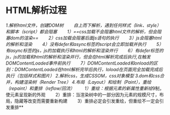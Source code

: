 # HTML解析过程

*1.解析html文件，创建DOM树
　　自上而下解析，遇到任何样式（link、style）和脚本（script）都会阻塞
　　1）==css加载不会阻塞html文件的解析，但会阻塞dom的渲染==
　　2）css加载会阻塞后面js语句的执行
　　3）js会阻塞html的解析和渲染
　　4）没有defer和async标签的script会立即加载并执行
　　5）有async标签的js，js的加载执行和html的解析和渲染并行
　　6）有defer标签的js，js的加载和html的解析和渲染并行，但会在html解析完成后执行,在触发DOMContentLoaded事件前执行
　　7）DOMContentLoaded和onload的区别：DOMContentLoaded在html解析完毕后执行，loload在页面完全加载完成后执行（包括样式和图片）
2.解析css，生成CSSOM，css对象模型
3.dom和css合并，构建渲染树（Render Tree）
4.布局（Layout）和绘制（Paint），重绘（repaint）和重排（reflow/回流）
　　1）重绘：根据元素的新属性重新绘*9制，使元素呈现新的外观
　　2）重排：当渲染树中的一部分因为元素的规模尺寸，布局，隐藏等改变而需要重新构建
　　3）重排必定会引发重绘，但重绘不一定会引发重排**
